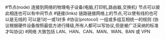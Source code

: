 #节点(node)
连接到网络的物理电子设备(电脑,打印机,路由器,交换机)
节点可以彼此相连也可以有中间节点
#链接(links)
链路链接网络上的节点,可以使有线的也可以是无线的
可以是1对一或1对多
#协议(protocol) 
一组或多组互相统一的规则    (协议根据硬件设备按照最低方进行降级,所有人都可以写协议,但是被广泛采纳的标准才叫协议)
#网络 
大致包括 LAN、HAN、CAN、MAN、W​​AN、BAN 或 VPN








